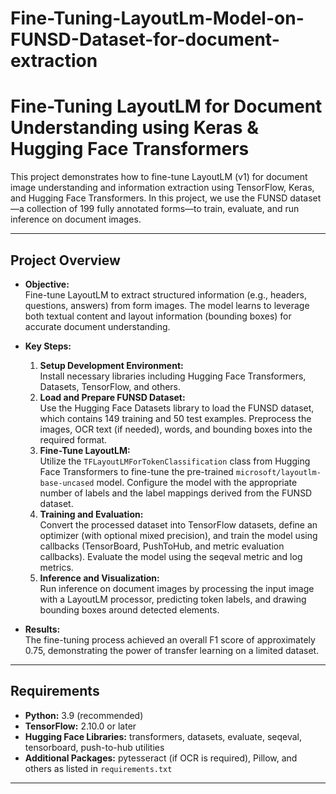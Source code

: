 # Fine-Tuning-LayoutLm-Model-on-FUNSD-Dataset-for-document-extraction
# Fine-Tuning LayoutLM for Document Understanding using Keras & Hugging Face Transformers

This project demonstrates how to fine-tune LayoutLM (v1) for document image understanding and information extraction using TensorFlow, Keras, and Hugging Face Transformers.  In this project, we use the FUNSD dataset—a collection of 199 fully annotated forms—to train, evaluate, and run inference on document images.

---

## Project Overview

- **Objective:**  
  Fine-tune LayoutLM to extract structured information (e.g., headers, questions, answers) from form images. The model learns to leverage both textual content and layout information (bounding boxes) for accurate document understanding.

- **Key Steps:**  
  1. **Setup Development Environment:**  
     Install necessary libraries including Hugging Face Transformers, Datasets, TensorFlow, and others.
  2. **Load and Prepare FUNSD Dataset:**  
     Use the Hugging Face Datasets library to load the FUNSD dataset, which contains 149 training and 50 test examples. Preprocess the images, OCR text (if needed), words, and bounding boxes into the required format.
  3. **Fine-Tune LayoutLM:**  
     Utilize the `TFLayoutLMForTokenClassification` class from Hugging Face Transformers to fine-tune the pre-trained `microsoft/layoutlm-base-uncased` model. Configure the model with the appropriate number of labels and the label mappings derived from the FUNSD dataset.
  4. **Training and Evaluation:**  
     Convert the processed dataset into TensorFlow datasets, define an optimizer (with optional mixed precision), and train the model using callbacks (TensorBoard, PushToHub, and metric evaluation callbacks). Evaluate the model using the seqeval metric and log metrics.
  5. **Inference and Visualization:**  
     Run inference on document images by processing the input image with a LayoutLM processor, predicting token labels, and drawing bounding boxes around detected elements.

- **Results:**  
  The fine-tuning process achieved an overall F1 score of approximately 0.75, demonstrating the power of transfer learning on a limited dataset.

---

## Requirements

- **Python:** 3.9 (recommended)
- **TensorFlow:** 2.10.0 or later
- **Hugging Face Libraries:** transformers, datasets, evaluate, seqeval, tensorboard, push-to-hub utilities
- **Additional Packages:** pytesseract (if OCR is required), Pillow, and others as listed in `requirements.txt`

---
